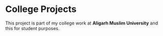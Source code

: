 # College Projects


This project is part of my college work at **Aligarh Muslim University**
and this for student  purposes.







 
